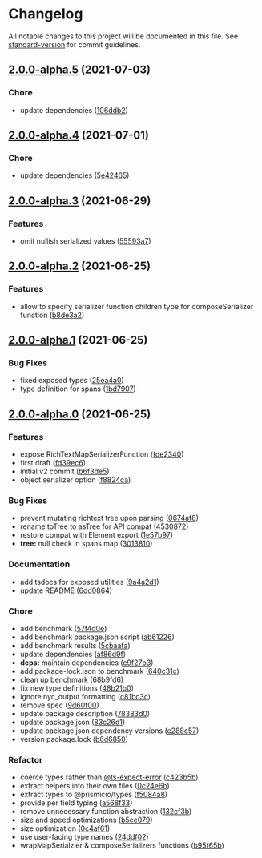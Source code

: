 # Changelog

All notable changes to this project will be documented in this file. See [standard-version](https://github.com/conventional-changelog/standard-version) for commit guidelines.

## [2.0.0-alpha.5](https://github.com/prismicio/prismic-richtext/compare/v2.0.0-alpha.4...v2.0.0-alpha.5) (2021-07-03)


### Chore

* update dependencies ([106ddb2](https://github.com/prismicio/prismic-richtext/commit/106ddb29d7df728fa12986efaa65b8cea5e8ccdd))

## [2.0.0-alpha.4](https://github.com/prismicio/prismic-richtext/compare/v2.0.0-alpha.3...v2.0.0-alpha.4) (2021-07-01)


### Chore

* update dependencies ([5e42465](https://github.com/prismicio/prismic-richtext/commit/5e42465bea21a008e2cdc5e3aa1397fb9a7fb38b))

## [2.0.0-alpha.3](https://github.com/prismicio/prismic-richtext/compare/v2.0.0-alpha.2...v2.0.0-alpha.3) (2021-06-29)


### Features

* omit nullish serialized values ([55593a7](https://github.com/prismicio/prismic-richtext/commit/55593a721b5194381871d1ec135439c0bd75e679))

## [2.0.0-alpha.2](https://github.com/prismicio/prismic-richtext/compare/v2.0.0-alpha.1...v2.0.0-alpha.2) (2021-06-25)


### Features

* allow to specify serializer function children type for composeSerializer function ([b8de3a2](https://github.com/prismicio/prismic-richtext/commit/b8de3a240b6f6c932d07855bf1b184f8a51ae181))

## [2.0.0-alpha.1](https://github.com/prismicio/prismic-richtext/compare/v2.0.0-alpha.0...v2.0.0-alpha.1) (2021-06-25)


### Bug Fixes

* fixed exposed types ([25ea4a0](https://github.com/prismicio/prismic-richtext/commit/25ea4a04fe0d63238432fbfc29cf36c7590cda0f))
* type definition for spans ([1bd7907](https://github.com/prismicio/prismic-richtext/commit/1bd79079a9898ce4b6b45cb6f81fdcf9ca862d6b))

## [2.0.0-alpha.0](https://github.com/prismicio/prismic-richtext/compare/v1.0.3...v2.0.0-alpha.0) (2021-06-25)


### Features

* expose RichTextMapSerializerFunction ([fde2340](https://github.com/prismicio/prismic-richtext/commit/fde2340b01605185cd83c307cd97ec7285dde81d))
* first draft ([fd39ec6](https://github.com/prismicio/prismic-richtext/commit/fd39ec62058e55fb04a6878a64664c5cd3b2ae9a))
* initial v2 commit ([b6f3de5](https://github.com/prismicio/prismic-richtext/commit/b6f3de59996a6113a23d5cf261e61fad03c84073))
* object serializer option ([f8824ca](https://github.com/prismicio/prismic-richtext/commit/f8824ca6dbf7267208d6249aa6eec5a376e789b4))


### Bug Fixes

* prevent mutating richtext tree upon parsing ([0674af8](https://github.com/prismicio/prismic-richtext/commit/0674af8906a8566a23d60d2a11464979b2a50824))
* rename toTree to asTree for API compat ([4530872](https://github.com/prismicio/prismic-richtext/commit/4530872998d5677594614e8b15c65c570b6d1348))
* restore compat with Element export ([1e57b97](https://github.com/prismicio/prismic-richtext/commit/1e57b97fa02cae8b8458c5bfb66e128b1d8c8045))
* **tree:** null check in spans map ([3013810](https://github.com/prismicio/prismic-richtext/commit/30138102d62333c6cc82a83da4605163a2ecb9b4))


### Documentation

* add tsdocs for exposed utilities ([9a4a2d1](https://github.com/prismicio/prismic-richtext/commit/9a4a2d1dab404162834f22bcfe3739de0f9c06c2))
* update README ([6dd0864](https://github.com/prismicio/prismic-richtext/commit/6dd08643d6a4b49af9ab9286fdee0987b50e0d03))


### Chore

* add benchmark ([57f4d0e](https://github.com/prismicio/prismic-richtext/commit/57f4d0ea15b970faffb7fbd0c60c8cb82a1ae44e))
* add benchmark package.json script ([ab61226](https://github.com/prismicio/prismic-richtext/commit/ab61226a08f210363c2d6cca335aa80cc820491c))
* add benchmark results ([5cbaafa](https://github.com/prismicio/prismic-richtext/commit/5cbaafa64c2883aa0bfee3f3c97f9342dcd000c4))
* update dependencies ([af86d9f](https://github.com/prismicio/prismic-richtext/commit/af86d9fefe5ae2b855b7ae79ea144d15a234b780))
* **deps:** maintain dependencies ([c9f27b3](https://github.com/prismicio/prismic-richtext/commit/c9f27b3e0574c6919d6cd01d7e25bc298a7bc9e6))
* add package-lock.json to benchmark ([640c31c](https://github.com/prismicio/prismic-richtext/commit/640c31c5b4c74d9805a039c6cdebaa31cd68fd1a))
* clean up benchmark ([68b9fd6](https://github.com/prismicio/prismic-richtext/commit/68b9fd6cd603629b3ffcf554a349e39ea6d372da))
* fix new type definitions ([48b21b0](https://github.com/prismicio/prismic-richtext/commit/48b21b0654ecbe728a1de9558d5086fa33085055))
* ignore nyc_output formatting ([c81bc3c](https://github.com/prismicio/prismic-richtext/commit/c81bc3caf32413036abe0e2b40828dee3c7a4506))
* remove spec ([9d60f00](https://github.com/prismicio/prismic-richtext/commit/9d60f006714fe3ac03ef0bef02fcb7ed22804408))
* update package description ([78383d0](https://github.com/prismicio/prismic-richtext/commit/78383d03cbcecd97756e22fb21482b6debdd0562))
* update package.json ([83c26d1](https://github.com/prismicio/prismic-richtext/commit/83c26d1210b99b5920a464096e2758c2dcd6a083))
* update package.json dependency versions ([e288c57](https://github.com/prismicio/prismic-richtext/commit/e288c57f1efa775709354cf3283cf16d2ae4cae4))
* version package.lock ([b6d6850](https://github.com/prismicio/prismic-richtext/commit/b6d68509569e488b94ded2186dd2b6b0544cd9b7))


### Refactor

* coerce types rather than [@ts-expect-error](https://github.com/ts-expect-error) ([c423b5b](https://github.com/prismicio/prismic-richtext/commit/c423b5b8c62bd4abdd513c5ffe3f9df8c3133365))
* extract helpers into their own files ([0c24e6b](https://github.com/prismicio/prismic-richtext/commit/0c24e6b8eec94fe8c29e52f5c915addda579588a))
* extract types to @prismicio/types ([f5084a8](https://github.com/prismicio/prismic-richtext/commit/f5084a8423433096e01844489a0394f384a0412e))
* provide per field typing ([a568f33](https://github.com/prismicio/prismic-richtext/commit/a568f33243f3151b7c34afc2694f86421ca18b7b))
* remove unnecessary function abstraction ([132cf3b](https://github.com/prismicio/prismic-richtext/commit/132cf3bc70ce163e9ccb11bd908415719643a9c2))
* size and speed optimizations ([b5ce079](https://github.com/prismicio/prismic-richtext/commit/b5ce079e199c555969dc4ac679c5e2e61604c4d3))
* size optimization ([0c4af61](https://github.com/prismicio/prismic-richtext/commit/0c4af614e4045c9cba8a28d3ef10baf6160e6738))
* use user-facing type names ([24ddf02](https://github.com/prismicio/prismic-richtext/commit/24ddf02a9ac2da13e3a142fb2d5e80521a7fcc33))
* wrapMapSerialzier & composeSerializers functions ([b95f65b](https://github.com/prismicio/prismic-richtext/commit/b95f65b50027d649c2833110a26cead1b67d14af))
